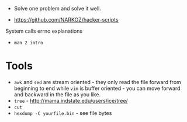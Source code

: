 - Solve one problem and solve it well.

- https://github.com/NARKOZ/hacker-scripts

System calls errno explanations
- `man 2 intro`

# Tools
- `awk` and `sed` are stream oriented - they only read the file forward from beginning to end while `vim` is buffer oriented - you can move forward and backward in the file as you like.
- `tree` - http://mama.indstate.edu/users/ice/tree/
- `cut`
- `hexdump -C yourfile.bin` - see file bytes
